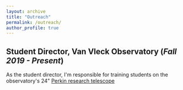 ```yaml
---
layout: archive
title: "Outreach"
permalink: /outreach/
author_profile: true
---
```


## Student Director, Van Vleck Observatory (*Fall 2019 - Present*)
As the student director, I'm responsible for training students on the observatory's 24" [Perkin research telescope](https://www.wesleyan.edu/astro/van-vleck/telescopes.html)
